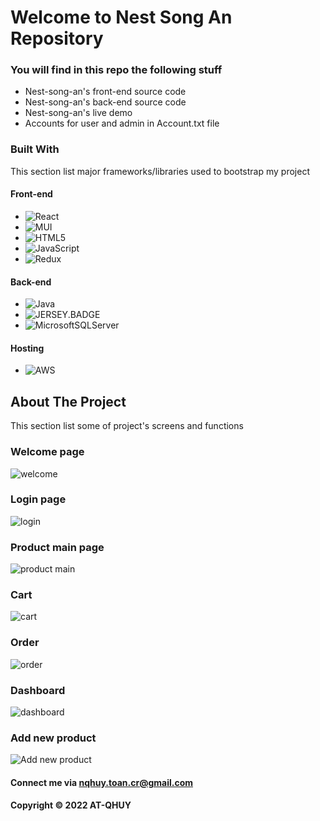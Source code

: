 # Welcome to Nest Song An Repository

### You will find in this repo the following stuff

* Nest-song-an's front-end source code
* Nest-song-an's back-end source code 
* Nest-song-an's live demo 
* Accounts for user and admin in Account.txt file

### Built With

This section list major frameworks/libraries used to bootstrap my project

#### Front-end
* ![React][React.js]
* ![MUI][MUI.BADGE]
* ![HTML5][HTML5.BADGE]
* ![JavaScript][JavaScript.BADGE]
* ![Redux][Redux.BADGE]

#### Back-end
* ![Java][Java.BADGE]
* ![JERSEY.BADGE]
* ![MicrosoftSQLServer][MicrosoftSQLServer.BADGE]

#### Hosting
* ![AWS][AWS.BADGE]


## About The Project

This section list some of project's screens and functions

### Welcome page

![welcome](https://github.com/AT-QHUY/image/blob/main/Ảnh%20chụp%20màn%20hình%202022-10-27%20182515.png?raw=true)

### Login page

![login](https://github.com/AT-QHUY/image/blob/main/login.png?raw=true)

### Product main page

![product main](https://github.com/AT-QHUY/image/blob/main/product-main.png?raw=true)

### Cart 

![cart](https://github.com/AT-QHUY/image/blob/main/cart.png?raw=true)

### Order

![order](https://github.com/AT-QHUY/image/blob/main/order.png?raw=true)

### Dashboard

![dashboard](https://github.com/AT-QHUY/image/blob/main/dashboard.png?raw=true)

### Add new product

![Add new product](https://github.com/AT-QHUY/image/blob/main/add-product.png?raw=true)

#### Connect me via nqhuy.toan.cr@gmail.com

#### Copyright &#169; 2022 AT-QHUY 

<!-- MARKDOWN LINKS & IMAGES -->
<!-- https://www.markdownguide.org/basic-syntax/#reference-style-links -->
[React.js]: https://img.shields.io/badge/React-20232A?style=for-the-badge&logo=react&logoColor=61DAFB
[MUI.BADGE]: https://img.shields.io/badge/MUI-%230081CB.svg?style=for-the-badge&logo=mui&logoColor=white
[NETBEAN.BADGE]: https://img.shields.io/badge/NetBeansIDE-1B6AC6.svg?style=for-the-badge&logo=apache-netbeans-ide&logoColor=white
[HTML5.BADGE]: https://img.shields.io/badge/html5-%23E34F26.svg?style=for-the-badge&logo=html5&logoColor=white
[Java.BADGE]: https://img.shields.io/badge/java-%23ED8B00.svg?style=for-the-badge&logo=java&logoColor=white
[JavaScript.BADGE]: https://img.shields.io/badge/javascript-%23323330.svg?style=for-the-badge&logo=javascript&logoColor=%23F7DF1E
[Redux.BADGE]: https://img.shields.io/badge/redux-%23593d88.svg?style=for-the-badge&logo=redux&logoColor=white
[JERSEY.BADGE]: https://img.shields.io/badge/%60-JERSEY-blue
[MicrosoftSQLServer.BADGE]: https://img.shields.io/badge/Microsoft%20SQL%20Sever-CC2927?style=for-the-badge&logo=microsoft%20sql%20server&logoColor=white
[AWS.BADGE]: https://img.shields.io/badge/AWS-%23FF9900.svg?style=for-the-badge&logo=amazon-aws&logoColor=white

